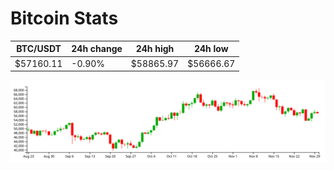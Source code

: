 # Bitcoin Stats

BTC/USDT|24h change|24h high|24h low|
|---|---|---|---|
|$57160.11|-0.90%|$58865.97|$56666.67|

<img src="./chart.svg">
